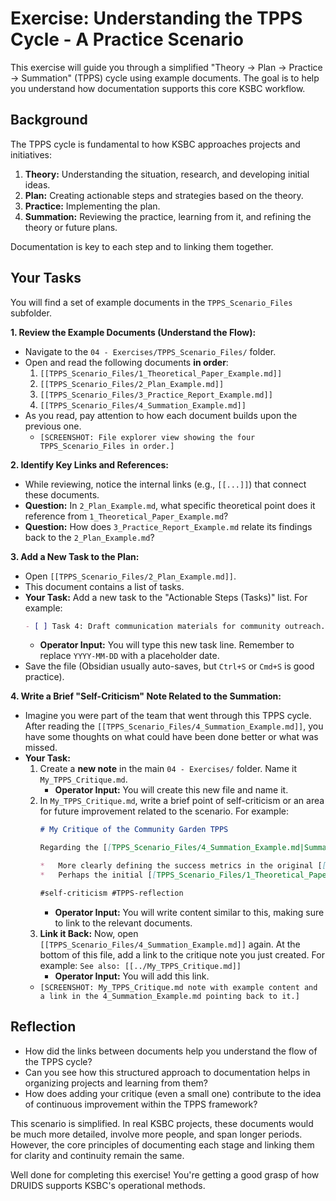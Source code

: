 # Exercise: Understanding the TPPS Cycle - A Practice Scenario

This exercise will guide you through a simplified "Theory -> Plan -> Practice -> Summation" (TPPS) cycle using example documents. The goal is to help you understand how documentation supports this core KSBC workflow.

## Background

The TPPS cycle is fundamental to how KSBC approaches projects and initiatives:
1.  **Theory:** Understanding the situation, research, and developing initial ideas.
2.  **Plan:** Creating actionable steps and strategies based on the theory.
3.  **Practice:** Implementing the plan.
4.  **Summation:** Reviewing the practice, learning from it, and refining the theory or future plans.

Documentation is key to each step and to linking them together.

## Your Tasks

You will find a set of example documents in the `TPPS_Scenario_Files` subfolder.

**1. Review the Example Documents (Understand the Flow):**

*   Navigate to the `04 - Exercises/TPPS_Scenario_Files/` folder.
*   Open and read the following documents **in order**:
    1.  `[[TPPS_Scenario_Files/1_Theoretical_Paper_Example.md]]`
    2.  `[[TPPS_Scenario_Files/2_Plan_Example.md]]`
    3.  `[[TPPS_Scenario_Files/3_Practice_Report_Example.md]]`
    4.  `[[TPPS_Scenario_Files/4_Summation_Example.md]]`
*   As you read, pay attention to how each document builds upon the previous one.
    *   `[SCREENSHOT: File explorer view showing the four TPPS_Scenario_Files in order.]`

**2. Identify Key Links and References:**

*   While reviewing, notice the internal links (e.g., `[[...]]`) that connect these documents.
*   **Question:** In `2_Plan_Example.md`, what specific theoretical point does it reference from `1_Theoretical_Paper_Example.md`?
*   **Question:** How does `3_Practice_Report_Example.md` relate its findings back to the `2_Plan_Example.md`?

**3. Add a New Task to the Plan:**

*   Open `[[TPPS_Scenario_Files/2_Plan_Example.md]]`.
*   This document contains a list of tasks.
*   **Your Task:** Add a new task to the "Actionable Steps (Tasks)" list. For example:
    ```markdown
    - [ ] Task 4: Draft communication materials for community outreach. (📅 YYYY-MM-DD) 🔼
    ```
    *   **Operator Input:** You will type this new task line. Remember to replace `YYYY-MM-DD` with a placeholder date.
*   Save the file (Obsidian usually auto-saves, but `Ctrl+S` or `Cmd+S` is good practice).

**4. Write a Brief "Self-Criticism" Note Related to the Summation:**

*   Imagine you were part of the team that went through this TPPS cycle. After reading the `[[TPPS_Scenario_Files/4_Summation_Example.md]]`, you have some thoughts on what could have been done better or what was missed.
*   **Your Task:**
    1.  Create a **new note** in the main `04 - Exercises/` folder. Name it `My_TPPS_Critique.md`.
        *   **Operator Input:** You will create this new file and name it.
    2.  In `My_TPPS_Critique.md`, write a brief point of self-criticism or an area for future improvement related to the scenario. For example:
        ```markdown
        # My Critique of the Community Garden TPPS

        Regarding the [[TPPS_Scenario_Files/4_Summation_Example.md|Summation Example]], I think we could have improved by:

        *   More clearly defining the success metrics in the original [[TPPS_Scenario_Files/2_Plan_Example.md|Plan Example]] to make the summation more robust.
        *   Perhaps the initial [[TPPS_Scenario_Files/1_Theoretical_Paper_Example.md|Theoretical Paper]] didn't fully account for [insert a thought here].

        #self-criticism #TPPS-reflection
        ```
        *   **Operator Input:** You will write content similar to this, making sure to link to the relevant documents.
    3.  **Link it Back:** Now, open `[[TPPS_Scenario_Files/4_Summation_Example.md]]` again. At the bottom of this file, add a link to the critique note you just created. For example:
        `See also: [[../My_TPPS_Critique.md]]`
        *   **Operator Input:** You will add this link.
    *   `[SCREENSHOT: My_TPPS_Critique.md note with example content and a link in the 4_Summation_Example.md pointing back to it.]`

## Reflection

*   How did the links between documents help you understand the flow of the TPPS cycle?
*   Can you see how this structured approach to documentation helps in organizing projects and learning from them?
*   How does adding your critique (even a small one) contribute to the idea of continuous improvement within the TPPS framework?

This scenario is simplified. In real KSBC projects, these documents would be much more detailed, involve more people, and span longer periods. However, the core principles of documenting each stage and linking them for clarity and continuity remain the same.

Well done for completing this exercise! You're getting a good grasp of how DRUIDS supports KSBC's operational methods.
